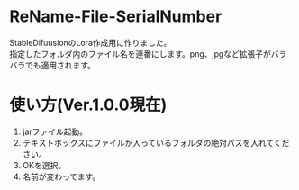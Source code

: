 # ReName-File-SerialNumber
StableDifuusionのLora作成用に作りました。<br>
指定したフォルダ内のファイル名を連番にします。png、jpgなど拡張子がバラバラでも適用されます。
# 使い方(Ver.1.0.0現在)
1. jarファイル起動。
1. テキストボックスにファイルが入っているフォルダの絶対パスを入れてください。
1. OKを選択。
1. 名前が変わってます。
